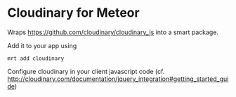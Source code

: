 # Cloudinary for Meteor

Wraps https://github.com/cloudinary/cloudinary_js into a smart package.

Add it to your app using

    mrt add cloudinary
  
Configure cloudinary in your client javascript code (cf. http://cloudinary.com/documentation/jquery_integration#getting_started_guide)
